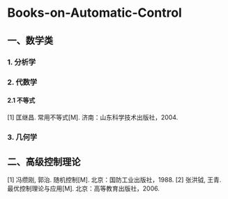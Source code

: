 # Books-on-Automatic-Control

## 一、数学类
### 1. 分析学
### 2. 代数学
#### 2.1 不等式
[1] 匡继昌. 常用不等式[M]. 济南：山东科学技术出版社，2004.

### 3. 几何学

## 二、高级控制理论
[1] 冯缵刚, 郭治. 随机控制[M]. 北京：国防工业出版社，1988.
[2] 张洪钺, 王青. 最优控制理论与应用[M]. 北京：高等教育出版社，2006.
